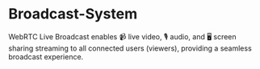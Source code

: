 # Broadcast-System
WebRTC Live Broadcast enables 📹 live video, 🎙️ audio, and 🖥️ screen sharing streaming to all connected users (viewers), providing a seamless broadcast experience. 

